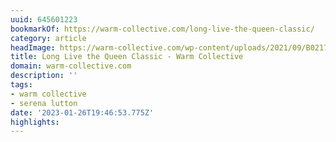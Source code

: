 ```yaml
---
uuid: 645601223
bookmarkOf: https://warm-collective.com/long-live-the-queen-classic/
category: article
headImage: https://warm-collective.com/wp-content/uploads/2021/09/B021765-R1-15-16.jpg
title: Long Live the Queen Classic - Warm Collective
domain: warm-collective.com
description: ''
tags:
- warm collective
- serena lutton
date: '2023-01-26T19:46:53.775Z'
highlights:
---
```



